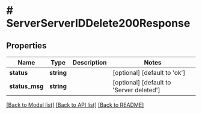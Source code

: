 # # ServerServerIDDelete200Response

## Properties

Name | Type | Description | Notes
------------ | ------------- | ------------- | -------------
**status** | **string** |  | [optional] [default to 'ok']
**status_msg** | **string** |  | [optional] [default to 'Server deleted']

[[Back to Model list]](../../README.md#models) [[Back to API list]](../../README.md#endpoints) [[Back to README]](../../README.md)
